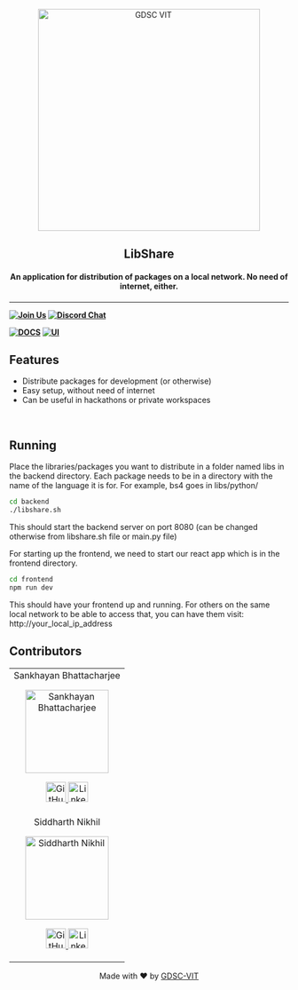 <p align="center">
<a href="https://dscvit.com">
	<img width="400" src="https://user-images.githubusercontent.com/56252312/159312411-58410727-3933-4224-b43e-4e9b627838a3.png#gh-light-mode-only" alt="GDSC VIT"/>
</a>
	<h2 align="center">LibShare</h2>
	<h4 align="center">An application for distribution of packages on a local network. No need of internet, either.<h4>
</p>

---
[![Join Us](https://img.shields.io/badge/Join%20Us-Developer%20Student%20Clubs-red)](https://dsc.community.dev/vellore-institute-of-technology/)
[![Discord Chat](https://img.shields.io/discord/760928671698649098.svg)](https://discord.gg/498KVdSKWR)

[![DOCS](https://img.shields.io/badge/Documentation-see%20docs-green?style=flat-square&logo=appveyor)](INSERT_LINK_FOR_DOCS_HERE) 
  [![UI ](https://img.shields.io/badge/User%20Interface-Link%20to%20UI-orange?style=flat-square&logo=appveyor)](INSERT_UI_LINK_HERE)


## Features
- Distribute packages for development (or otherwise)
- Easy setup, without need of internet
- Can be useful in hackathons or private workspaces

<br>


## Running
Place the libraries/packages you want to distribute in a folder named libs in the backend directory. Each package needs to be in a directory with the name of the language it is for. For example, bs4 goes in libs/python/
```bash
cd backend
./libshare.sh
```
This should start the backend server on port 8080 (can be changed otherwise from libshare.sh file or main.py file)

For starting up the frontend, we need to start our react app which is in the frontend directory.
```bash
cd frontend
npm run dev
```
This should have your frontend up and running. For others on the same local network to be able to access that, you can have them visit: http://your_local_ip_address
## Contributors

<table>
	<tr align="center">
		<td>
		Sankhayan Bhattacharjee
		<p align="center">
			<img src = "https://avatars.githubusercontent.com/u/74904820?v=4" width="150" height="150" alt="Sankhayan Bhattacharjee">
		</p>
			<p align="center">
				<a href = "https://github.com/lioncat2002">
					<img src = "http://www.iconninja.com/files/241/825/211/round-collaboration-social-github-code-circle-network-icon.svg" width="36" height = "36" alt="GitHub"/>
				</a>
				<a href = "https://www.linkedin.com/in/sankhayan-bhattacharjee-996336220/">
					<img src = "http://www.iconninja.com/files/863/607/751/network-linkedin-social-connection-circular-circle-media-icon.svg" width="36" height="36" alt="LinkedIn"/>
				</a>
			</p>
		</td>
	</tr>
	<tr align="center">
		<td>
		Siddharth Nikhil
		<p align="center">
			<img src = "https://avatars.githubusercontent.com/u/51060067?v=4" width="150" height="150" alt="Siddharth Nikhil">
		</p>
			<p align="center">
				<a href = "https://github.com/siddnikh">
					<img src = "http://www.iconninja.com/files/241/825/211/round-collaboration-social-github-code-circle-network-icon.svg" width="36" height = "36" alt="GitHub"/>
				</a>
				<a href = "https://www.linkedin.com/in/siddnikh/">
					<img src = "http://www.iconninja.com/files/863/607/751/network-linkedin-social-connection-circular-circle-media-icon.svg" width="36" height="36" alt="LinkedIn"/>
				</a>
			</p>
		</td>
	</tr>
</table>

<p align="center">
	Made with ❤ by <a href="https://dscvit.com">GDSC-VIT</a>
</p>
